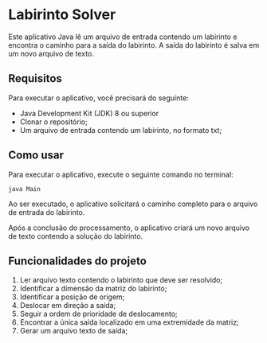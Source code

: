 # Labirinto Solver
Este aplicativo Java lê um arquivo de entrada contendo um labirinto e encontra o caminho para a saída do labirinto. A saída do labirinto é salva em um novo arquivo de texto.

## Requisitos
Para executar o aplicativo, você precisará do seguinte:

* Java Development Kit (JDK) 8 ou superior
* Clonar o repositório;
* Um arquivo de entrada contendo um labirinto, no formato txt;
  
## Como usar
Para executar o aplicativo, execute o seguinte comando no terminal:

```java Main```

Ao ser executado, o aplicativo solicitará o caminho completo para o arquivo de entrada do labirinto.

Após a conclusão do processamento, o aplicativo criará um novo arquivo de texto contendo a solução do labirinto.

## Funcionalidades do projeto

1. Ler arquivo texto contendo o labirinto que deve ser resolvido;
2. Identificar a dimensão da matriz do labirinto;
3. Identificar a posição de origem;
4. Deslocar em direção a saída;
5. Seguir a ordem de prioridade de deslocamento;
6. Encontrar a única saída localizado em uma extremidade da 
matriz;
7. Gerar um arquivo texto de saída;